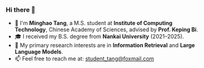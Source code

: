 ### Hi there 👋
- 🌱 I'm **Minghao Tang**, a M.S. student at **Institute of Computing Technology**, Chinese Academy of Sciences, advised by **Prof. Keping Bi**.
- 🎓 I received my B.S. degree from **Nankai University** (2021–2025).
- 🔭 My primary research interests are in **Information Retrieval** and **Large Language Models**.
- 📫 Feel free to reach me at: student_tang@foxmail.com


<!--
**easymoneysnipertang/easymoneysnipertang** is a ✨ _special_ ✨ repository because its `README.md` (this file) appears on your GitHub profile.

Here are some ideas to get you started:

- 🔭 I’m currently working on ...
- 🌱 I’m currently learning ...
- 👯 I’m looking to collaborate on ...
- 🤔 I’m looking for help with ...
- 💬 Ask me about ...
- 📫 How to reach me: ...
- 😄 Pronouns: ...
- ⚡ Fun fact: ...
-->
